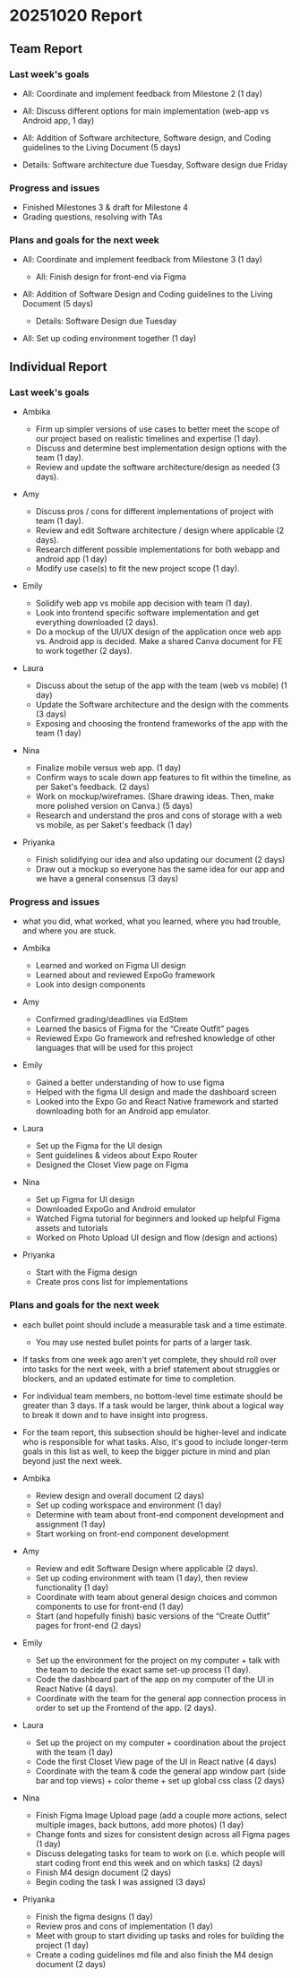# 20251020 Report

## Team Report

### Last week's goals

- All: Coordinate and implement feedback from Milestone 2 (1 day)

- All: Discuss different options for main implementation (web-app vs Android app, 1 day)

- All: Addition of Software architecture, Software design, and Coding guidelines to the Living Document (5 days)

- Details: Software architecture due Tuesday, Software design due Friday

### Progress and issues

- Finished Milestones 3 & draft for Milestone 4
- Grading questions, resolving with TAs

### Plans and goals for the next week

- All: Coordinate and implement feedback from Milestone 3 (1 day)

  - All: Finish design for front-end via Figma

- All: Addition of Software Design and Coding guidelines to the Living Document (5 days)

  - Details: Software Design due Tuesday

- All: Set up coding environment together (1 day)

## Individual Report

### Last week's goals

- Ambika

  - Firm up simpler versions of use cases to better meet the scope of our project based on realistic timelines and expertise (1 day).
  - Discuss and determine best implementation design options with the team (1 day).
  - Review and update the software architecture/design as needed (3 days).

- Amy

  - Discuss pros / cons for different implementations of project with team (1 day).
  - Review and edit Software architecture / design where applicable (2 days).
  - Research different possible implementations for both webapp and android app (1 day)
  - Modify use case(s) to fit the new project scope (1 day).

- Emily

  - Solidify web app vs mobile app decision with team (1 day).
  - Look into frontend specific software implementation and get everything downloaded (2 days).
  - Do a mockup of the UI/UX design of the application once web app vs. Android app is decided. Make a shared Canva document for FE to work together (2 days).

- Laura

  - Discuss about the setup of the app with the team (web vs mobile) (1 day)
  - Update the Software architecture and the design with the comments (3 days)
  - Exposing and choosing the frontend frameworks of the app with the team (1 day)

- Nina

  - Finalize mobile versus web app. (1 day)
  - Confirm ways to scale down app features to fit within the timeline, as per Saket's feedback. (2 days)
  - Work on mockup/wireframes. (Share drawing ideas. Then, make more polished version on Canva.) (5 days)
  - Research and understand the pros and cons of storage with a web vs mobile, as per Saket's feedback (1 day)

- Priyanka
  - Finish solidifying our idea and also updating our document (2 days)
  - Draw out a mockup so everyone has the same idea for our app and we have a general consensus (3 days)

### Progress and issues

- what you did, what worked, what you learned, where you had trouble, and where you are stuck.
- Ambika

  - Learned and worked on Figma UI design
  - Learned about and reviewed ExpoGo framework
  - Look into design components

- Amy

  - Confirmed grading/deadlines via EdStem
  - Learned the basics of Figma for the “Create Outfit” pages
  - Reviewed Expo Go framework and refreshed knowledge of other languages that will be used for this project

- Emily

  - Gained a better understanding of how to use figma
  - Helped with the figma UI design and made the dashboard screen
  - Looked into the Expo Go and React Native framework and started downloading both for an Android app emulator.

- Laura

  - Set up the Figma for the UI design
  - Sent guidelines & videos about Expo Router
  - Designed the Closet View page on Figma

- Nina

  - Set up Figma for UI design
  - Downloaded ExpoGo and Android emulator
  - Watched Figma tutorial for beginners and looked up helpful Figma assets and tutorials
  - Worked on Photo Upload UI design and flow (design and actions)

- Priyanka
  - Start with the Figma design
  - Create pros cons list for implementations

### Plans and goals for the next week

- each bullet point should include a measurable task and a time estimate.

  - You may use nested bullet points for parts of a larger task.

- If tasks from one week ago aren't yet complete, they should roll over into tasks for the next week, with a brief statement about struggles or blockers, and an updated estimate for time to completion.

- For individual team members, no bottom-level time estimate should be greater than 3 days. If a task would be larger, think about a logical way to break it down and to have insight into progress.

- For the team report, this subsection should be higher-level and indicate who is responsible for what tasks. Also, it's good to include longer-term goals in this list as well, to keep the bigger picture in mind and plan beyond just the next week.
- Ambika

  - Review design and overall document (2 days)
  - Set up coding workspace and environment (1 day)
  - Determine with team about front-end component development and assignment (1 day)
  - Start working on front-end component development

- Amy

  - Review and edit Software Design where applicable (2 days).
  - Set up coding environment with team (1 day), then review functionality (1 day)
  - Coordinate with team about general design choices and common components to use for front-end (1 day)
  - Start (and hopefully finish) basic versions of the “Create Outfit” pages for front-end (2 days)

- Emily

  - Set up the environment for the project on my computer + talk with the team to decide the exact same set-up process (1 day).
  - Code the dashboard part of the app on my computer of the UI in React Native (4 days).
  - Coordinate with the team for the general app connection process in order to set up the Frontend of the app. (2 days).

- Laura

  - Set up the project on my computer + coordination about the project with the team (1 day)
  - Code the first Closet View page of the UI in React native (4 days)
  - Coordinate with the team & code the general app window part (side bar and top views) + color theme + set up global css class (2 days)

- Nina

  - Finish Figma Image Upload page (add a couple more actions, select multiple images, back buttons, add more photos) (1 day)
  - Change fonts and sizes for consistent design across all Figma pages (1 day)
  - Discuss delegating tasks for team to work on (i.e. which people will start coding front end this week and on which tasks) (2 days)
  - Finish M4 design document (2 days)
  - Begin coding the task I was assigned (3 days)

- Priyanka
  - Finish the figma designs (1 day)
  - Review pros and cons of implementation (1 day)
  - Meet with group to start dividing up tasks and roles for building the project (1 day)
  - Create a coding guidelines md file and also finish the M4 design document (2 days)

